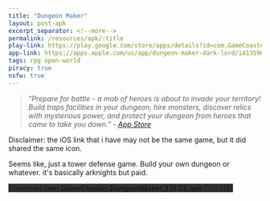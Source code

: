 ```yaml
---
title: "Dungeon Maker"
layout: post-apk
excerpt_separator: <!--more-->
permalink: /resources/apk/:title
play-link: https://play.google.com/store/apps/details?id=com.GameCoaster.DungeonMaker
app-link: https://apps.apple.com/us/app/dungeon-maker-dark-lord/id1359652100
tags: rpg open-world
piracy: true
nsfw: true
---
```


> _"Prepare for battle - a mob of heroes is about to invade your territory! Build traps facilities in your dungeon, hire monsters, discover relics with mysterious power, and protect your dungeon from heroes that came to take you down." - <a href="https://apps.apple.com/us/app/dungeon-maker-dark-lord/id1359652100" target="_blank">App Store</a>_

Disclaimer: the iOS link that i have may not be the same game, but it did shared the same icon.

Seems like, just a tower defense game. Build your own dungeon or whatever. it's basically arknights but paid.

<div class="text-center">
    <a class="btn btn-dark btn-block w-100" onclick='apk("com.GameCoaster.DungeonMaker_1.11.22.apk")' target="_blank" style="text-decoration: none; background-color: #333;"> Download <b>com.GameCoaster.DungeonMaker_1.11.22.apk</b> (170 MB)</a>
</div>
